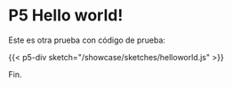 # P5 Hello world!

Este es otra prueba con código de prueba:

{{< p5-div sketch="/showcase/sketches/helloworld.js" >}}

Fin.


